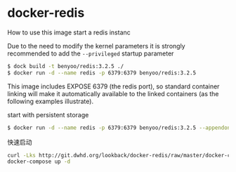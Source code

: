 # docker-redis

How to use this image
start a redis instanc

Due to the need to modify the kernel parameters it is strongly recommended to add the `--privileged` startup parameter

```bash
$ dock build -t benyoo/redis:3.2.5 ./
$ docker run -d --name redis -p 6379:6379 benyoo/redis:3.2.5
```

This image includes EXPOSE 6379 (the redis port), so standard container linking will make it automatically available to the linked containers (as the following examples illustrate).

start with persistent storage
```bash
$ docker run -d --name redis -p 6379:6379 benyoo/redis:3.2.5 --appendonly yes --bind 0.0.0.0
```

快速启动
```bash
curl -Lks http://git.dwhd.org/lookback/docker-redis/raw/master/docker-compose.yml -o docker-compose.yml
docker-compose up -d
```


